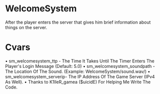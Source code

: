 # WelcomeSystem
After the player enters the server that gives him brief information about things on the server.

# Cvars

• sm_welcomesystem_ttp - The Time It Takes Until The Timer Enters The Player's Login Message (Default: 5.0)
• sm_welcomesystem_soundpath - The Location Of The Sound. (Example: WelcomeSystem/sound.wav/)
• sm_welcomesystem_serverip- The IP Address Of The Game Server (IPv4 As Well).
• Thanks to K1lleR_gamea ($uicidE) For Helping Me Write The Code.
